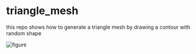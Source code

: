 # triangle_mesh

this repo shows how to generate a triangle mesh by drawing a contour with random shape

![figure](./Fig_1.png)
